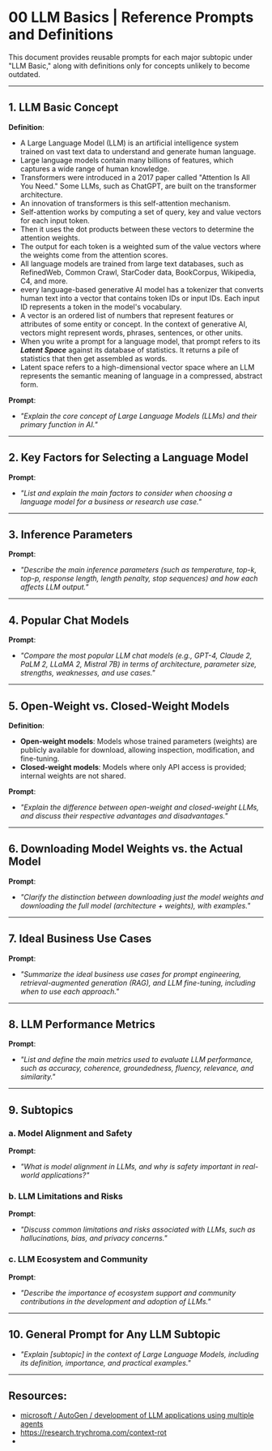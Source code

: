 # 00 LLM Basics | Reference Prompts and Definitions

This document provides reusable prompts for each major subtopic under "LLM Basic," along with definitions only for concepts unlikely to become outdated. 


---

## 1. LLM Basic Concept

**Definition**:  
- A Large Language Model (LLM) is an artificial intelligence system trained on vast text data to understand and generate human language.
- Large language models contain many billions of features, which captures a wide range of human knowledge.
- Transformers were introduced in a 2017 paper called "Attention Is All You Need." Some LLMs, such as ChatGPT, are built on the transformer architecture.
- An innovation of transformers is this self-attention mechanism.
- Self-attention works by computing a set of query, key and value vectors for each input token.
- Then it uses the dot products between these vectors to determine the attention weights.
- The output for each token is a weighted sum of the value vectors where the weights come from the attention scores.
- All language models are trained from large text databases, such as RefinedWeb, Common Crawl, StarCoder data, BookCorpus, Wikipedia, C4, and more.    
- every language-based generative AI model has a tokenizer that converts human text into a vector that contains token IDs or input IDs. Each input ID represents a token in the model's vocabulary.
- A vector is an ordered list of numbers that represent features or attributes of some entity or concept. In the context of generative AI, vectors might represent words, phrases, sentences, or other units.
- When you write a prompt for a language model, that prompt refers to its ***Latent Space*** against its database of statistics. It returns a pile of statistics that then get assembled as words.
- Latent space refers to a high-dimensional vector space where an LLM represents the semantic meaning of language in a compressed, abstract form.
   

**Prompt**:  
- *"Explain the core concept of Large Language Models (LLMs) and their primary function in AI."*

---

## 2. Key Factors for Selecting a Language Model

**Prompt**:  
- *"List and explain the main factors to consider when choosing a language model for a business or research use case."*

---

## 3. Inference Parameters

**Prompt**:  
- *"Describe the main inference parameters (such as temperature, top-k, top-p, response length, length penalty, stop sequences) and how each affects LLM output."*

---

## 4. Popular Chat Models

**Prompt**:  
- *"Compare the most popular LLM chat models (e.g., GPT-4, Claude 2, PaLM 2, LLaMA 2, Mistral 7B) in terms of architecture, parameter size, strengths, weaknesses, and use cases."*

---

## 5. Open-Weight vs. Closed-Weight Models

**Definition**:  
- **Open-weight models**: Models whose trained parameters (weights) are publicly available for download, allowing inspection, modification, and fine-tuning.
- **Closed-weight models**: Models where only API access is provided; internal weights are not shared.

**Prompt**:  
- *"Explain the difference between open-weight and closed-weight LLMs, and discuss their respective advantages and disadvantages."*

---

## 6. Downloading Model Weights vs. the Actual Model

**Prompt**:  
- *"Clarify the distinction between downloading just the model weights and downloading the full model (architecture + weights), with examples."*

---

## 7. Ideal Business Use Cases

**Prompt**:  
- *"Summarize the ideal business use cases for prompt engineering, retrieval-augmented generation (RAG), and LLM fine-tuning, including when to use each approach."*

---

## 8. LLM Performance Metrics

**Prompt**:  
- *"List and define the main metrics used to evaluate LLM performance, such as accuracy, coherence, groundedness, fluency, relevance, and similarity."*

---

## 9. Subtopics

### a. Model Alignment and Safety

**Prompt**:  
- *"What is model alignment in LLMs, and why is safety important in real-world applications?"*

### b. LLM Limitations and Risks

**Prompt**:  
- *"Discuss common limitations and risks associated with LLMs, such as hallucinations, bias, and privacy concerns."*

### c. LLM Ecosystem and Community

**Prompt**:  
- *"Describe the importance of ecosystem support and community contributions in the development and adoption of LLMs."*

---

## 10. General Prompt for Any LLM Subtopic

- *"Explain [subtopic] in the context of Large Language Models, including its definition, importance, and practical examples."*

---


## Resources:
- [microsoft / AutoGen / development of LLM applications using multiple agents  ](https://microsoft.github.io/autogen/docs/Getting-Started)
- https://research.trychroma.com/context-rot
- 
